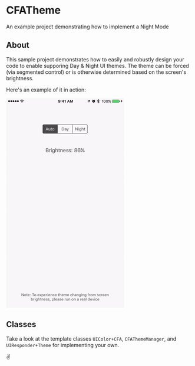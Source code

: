 # CFATheme
An example project demonstrating how to implement a Night Mode

## About
This sample project demonstrates how to easily and robustly design your code to enable supporing Day & Night UI themes. The theme can be forced (via segmented control) or is otherwise determined based on the screen's brightness.

Here's an example of it in action:

![alt text](https://github.com/bradgmueller/CFATheme/blob/master/example.gif "Theme example")

## Classes

Take a look at the template classes `UIColor+CFA`, `CFAThemeManager`, and `UIResponder+Theme` for implementing your own.

✌️
